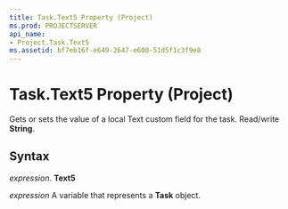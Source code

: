 ```yaml
---
title: Task.Text5 Property (Project)
ms.prod: PROJECTSERVER
api_name:
- Project.Task.Text5
ms.assetid: bf7eb16f-e649-2647-e600-51d5f1c3f9e8
---
```



# Task.Text5 Property (Project)

Gets or sets the value of a local Text custom field for the task. Read/write  **String**.


## Syntax

 _expression_. **Text5**

 _expression_ A variable that represents a **Task** object.


